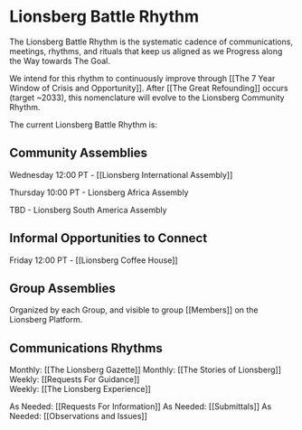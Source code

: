 # Lionsberg Battle Rhythm

The Lionsberg Battle Rhythm is the systematic cadence of communications, meetings, rhythms, and rituals that keep us aligned as we Progress along the Way towards The Goal. 

We intend for this rhythm to continuously improve through [[The 7 Year Window of Crisis and Opportunity]]. After [[The Great Refounding]] occurs (target ~2033), this nomenclature will evolve to the Lionsberg Community Rhythm. 

The current Lionsberg Battle Rhythm is: 

## Community Assemblies 

Wednesday 12:00 PT - [[Lionsberg International Assembly]] 

Thursday 10:00 PT - Lionsberg Africa Assembly 

TBD - Lionsberg South America Assembly 

## Informal Opportunities to Connect 

Friday 12:00 PT - [[Lionsberg Coffee House]] 

## Group Assemblies  

Organized by each Group, and visible to group [[Members]] on the Lionsberg Platform. 

## Communications Rhythms 

Monthly: [[The Lionsberg Gazette]] 
Monthly: [[The Stories of Lionsberg]]  
Weekly: [[Requests For Guidance]]  
Weekly: [[The Lionsberg Experience]]   

As Needed: [[Requests For Information]] 
As Needed: [[Submittals]] 
As Needed: [[Observations and Issues]] 